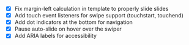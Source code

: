 - [x] Fix margin-left calculation in template to properly slide slides
- [x] Add touch event listeners for swipe support (touchstart, touchend)
- [x] Add dot indicators at the bottom for navigation
- [x] Pause auto-slide on hover over the swiper
- [x] Add ARIA labels for accessibility
